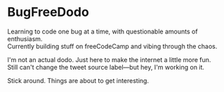# BugFreeDodo

Learning to code one bug at a time, with questionable amounts of enthusiasm.  
Currently building stuff on freeCodeCamp and vibing through the chaos.

I'm not an actual dodo. Just here to make the internet a little more fun.  
Still can't change the tweet source label—but hey, I'm working on it.

Stick around. Things are about to get interesting.
